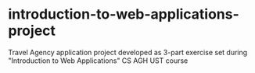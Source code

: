 # introduction-to-web-applications-project

Travel Agency application project developed as 3-part exercise set during "Introduction to Web Applications" CS AGH UST course 
